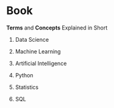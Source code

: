 # Book

**Terms** and **Concepts** Explained in Short

1. Data Science

2. Machine Learning

3. Artificial Intelligence

4. Python

5. Statistics

6. SQL



